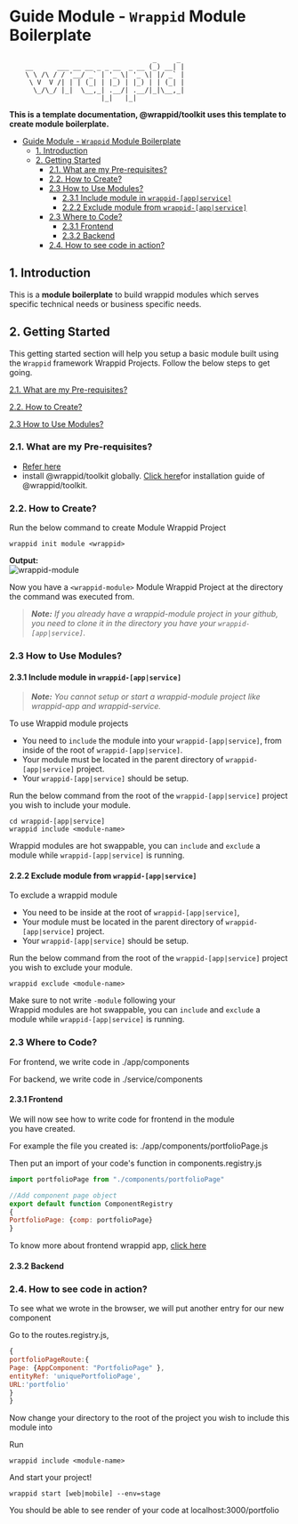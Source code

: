 # Guide Module - `Wrappid` Module Boilerplate
```
                                    _     _
    __      ___ __ __ _ _ __  _ __ (_) __| |
    \ \ /\ / / '__/ _` | '_ \| '_ \| |/ _` |
     \ V  V /| | | (_| | |_) | |_) | | (_| |
      \_/\_/ |_|  \__,_| .__/| .__/|_|\__,_|
                       |_|   |_|

```

**This is a template documentation, @wrappid/toolkit uses this template to create module boilerplate.**

- [Guide Module - `Wrappid` Module Boilerplate](#guide-module---wrappid-module-boilerplate)
  - [1. Introduction](#1-introduction)
  - [2. Getting Started](#2-getting-started)
    - [2.1. What are my Pre-requisites?](#21-what-are-my-pre-requisites)
    - [2.2. How to Create?](#22-how-to-create)
    - [2.3 How to Use Modules?](#23-how-to-use-modules)
      - [2.3.1 Include module in `wrappid-[app|service]`](#231-include-module-in-wrappid-appservice)
      - [2.2.2 Exclude module from `wrappid-[app|service]`](#222-exclude-module-from-wrappid-appservice)
    - [2.3 Where to Code?](#23-where-to-code)
      - [2.3.1 Frontend](#231-frontend)
      - [2.3.2 Backend](#232-backend)
    - [2.4. How to see code in action?](#24-how-to-see-code-in-action)

## 1. Introduction   

This is a **module boilerplate** to build wrappid modules which serves specific technical needs or business specific needs.

## 2. Getting Started
This getting started section will help you setup a basic module built using the `Wrappid` framework Wrappid Projects. Follow the below steps to get going.   

[2.1. What are my Pre-requisites?](#21-what-are-my-pre-requisites)

[2.2. How to Create?](#22-how-to-create)

[2.3 How to Use Modules?](#23-how-to-use-modules)


### 2.1. What are my Pre-requisites?

- [Refer here](https://github.com/wrappid/#1-check-pre-requisites)
- install @wrappid/toolkit globally. [Click here](https://github.com/wrappid/#2-install-wrappid-toolkit)for installation guide of @wrappid/toolkit.

### 2.2. How to Create?
Run the below command to create Module Wrappid Project

```terminal
wrappid init module <wrappid>
```

**Output:**  
![wrappid-module](https://github.com/wrappid/.github/assets/61864488/fc0f4866-43d5-4e3a-92a6-7b3e0aa768ab)


Now you have a `<wrappid-module>` Module Wrappid Project at the directory the command was executed from.

> **_Note:_** _If you already have a wrappid-module project in your github, you need to clone it in the directory you have your `wrappid-[app|service]`._

### 2.3 How to Use Modules?

#### 2.3.1 Include module in `wrappid-[app|service]`

> **_Note:_** _You cannot setup or start a wrappid-module project like wrappid-app and wrappid-service._   

To use Wrappid module projects

- You need to `include` the module into your `wrappid-[app|service]`, from inside of the root of `wrappid-[app|service]`.   
- Your module must be located in the parent directory of  `wrappid-[app|service]` project.   
- Your `wrappid-[app|service]` should be setup.   

Run the below command from the root of the `wrappid-[app|service]` project you wish to include your module.   

```terminal
cd wrappid-[app|service]
wrappid include <module-name>
```

Wrappid modules are hot swappable, you can `include` and `exclude` a module while `wrappid-[app|service]` is running.



#### 2.2.2 Exclude module from `wrappid-[app|service]`   
To exclude a wrappid module

- You need to be inside at the root of `wrappid-[app|service]`,
- Your module must be located in the parent directory of  `wrappid-[app|service]` project.
- Your `wrappid-[app|service]` should be setup.

Run the below command from the root of the `wrappid-[app|service]` project you wish to exclude your module.

```terminal
wrappid exclude <module-name>
```

Make sure to not write `-module` following your <module-name>
<br />
Wrappid modules are hot swappable, you can `include` and `exclude` a module while `wrappid-[app|service]` is running.

### 2.3 Where to Code?
For frontend, we write code in ./app/components

For backend, we write code in ./service/components


#### 2.3.1 Frontend
We will now see how to write code for frontend in the module you have created.

For example the file you created is: ./app/components/portfolioPage.js




Then put an import of your code's function in components.registry.js
```js
import portfolioPage from "./components/portfolioPage"

//Add component page object   
export default function ComponentRegistry
{
PortfolioPage: {comp: portfolioPage}
}
```

To know more about frontend wrappid app, [click here](https://github.com/wrappid/wrappid-app)

#### 2.3.2 Backend


### 2.4. How to see code in action?
To see what we wrote in the browser, we will put another entry for our new component

Go to the routes.registry.js,
```js
{
portfolioPageRoute:{
Page: {AppComponent: "PortfolioPage" },
entityRef: 'uniquePortfolioPage',
URL:'portfolio'
} 
}
```

Now change your directory to the root of the project you wish to include this module into


Run

```terminal
wrappid include <module-name>
```


And start your project!

```terminal
wrappid start [web|mobile] --env=stage
```


You should be able to see render of your code at localhost:3000/portfolio
